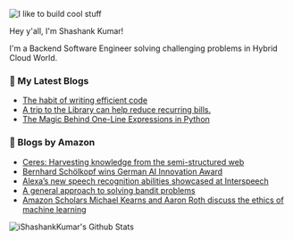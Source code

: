![I like to build cool stuff](https://res.cloudinary.com/dt8g3rhcy/image/upload/v1595929574/i_like_to_build_cool_shit._1_nzbwjh.png)

Hey y'all, I'm Shashank Kumar! 

I'm a Backend Software Engineer solving challenging problems in Hybrid Cloud World.

### 📕 My Latest Blogs
<!-- BLOG-POST-LIST:START -->
- [The habit of writing efficient code](https://medium.com/@ishashankkumar/the-habit-of-writing-efficient-code-153b05f04269?source=rss-d24dda280d5f------2)
- [A trip to the Library can help reduce recurring bills.](https://medium.com/swlh/a-trip-to-the-library-can-help-reduce-recurring-bills-23bca495cdf5?source=rss-d24dda280d5f------2)
- [The Magic Behind One-Line Expressions in Python](https://medium.com/swlh/the-magic-behind-one-line-expressions-in-python-816c10180c5c?source=rss-d24dda280d5f------2)
<!-- BLOG-POST-LIST:END -->

### 📕 Blogs by Amazon
<!-- AMAZON-BLOG-POST-LIST:START -->
- [Ceres: Harvesting knowledge from the semi-structured web](https://www.amazon.science/videos-webinars/ceres-harvesting-knowledge-from-the-semi-structured-web)
- [Bernhard Schölkopf wins German AI Innovation Award](https://www.amazon.science/latest-news/bernhard-scholkopf-wins-german-ai-innovation-award)
- [Alexa’s new speech recognition abilities showcased at Interspeech](https://www.amazon.science/blog/alexas-new-speech-recognition-abilities-showcased-at-interspeech)
- [A general approach to solving bandit problems](https://www.amazon.science/blog/a-general-approach-to-solving-bandit-problems)
- [Amazon Scholars Michael Kearns and Aaron Roth discuss the ethics of machine learning](https://www.amazon.science/latest-news/amazon-scholars-michael-kearns-and-aaron-roth-discuss-the-ethics-of-machine-learning)
<!-- AMAZON-BLOG-POST-LIST:END -->



<img align="center" alt="iShashankKumar's Github Stats" src="https://github-readme-stats.vercel.app/api?username=ishashankkumar&show_icons=true&hide_border=true" />
